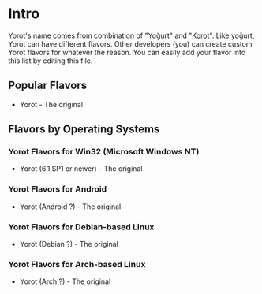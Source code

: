 # Intro
Yorot's name comes from combination of "Yoğurt" and ["Korot"](github.com/haltroy/korot).
Like yoğurt, Yorot can have different flavors. Other developers (you) can create custom Yorot flavors for whatever the reason.
You can easily add your flavor into this list by editing this file. 

## Popular Flavors
 - Yorot - The original

## Flavors by Operating Systems

### Yorot Flavors for Win32 (Microsoft Windows NT)
 - Yorot (6.1 SP1 or newer) - The original

### Yorot Flavors for Android
 - Yorot (Android ?) - The original

### Yorot Flavors for Debian-based Linux
 - Yorot (Debian ?) - The original

### Yorot Flavors for Arch-based Linux
 - Yorot (Arch ?) - The original
